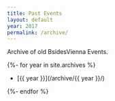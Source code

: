 ```yaml
---
title: Past Events
layout: default
year: 2017
permalink: /archive/
---
```


Archive of old BsidesVienna Events.

{%- for year in site.archives %}

* [{{ year }}](/archive/{{ year }}/)

{%- endfor %}